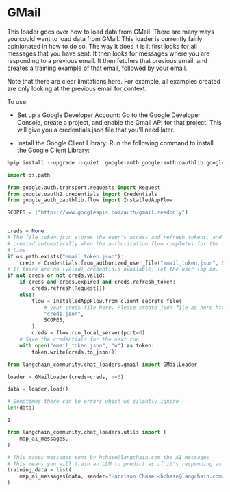 # GMail

This loader goes over how to load data from GMail. There are many ways you could want to load data from GMail. This loader is currently fairly opinionated in how to do so. The way it does it is it first looks for all messages that you have sent. It then looks for messages where you are responding to a previous email. It then fetches that previous email, and creates a training example of that email, followed by your email.

Note that there are clear limitations here. For example, all examples created are only looking at the previous email for context.

To use:

- Set up a Google Developer Account: Go to the Google Developer Console, create a project, and enable the Gmail API for that project. This will give you a credentials.json file that you'll need later.

- Install the Google Client Library: Run the following command to install the Google Client Library:


```python
%pip install --upgrade --quiet  google-auth google-auth-oauthlib google-auth-httplib2 google-api-python-client
```


```python
import os.path

from google.auth.transport.requests import Request
from google.oauth2.credentials import Credentials
from google_auth_oauthlib.flow import InstalledAppFlow

SCOPES = ["https://www.googleapis.com/auth/gmail.readonly"]


creds = None
# The file token.json stores the user's access and refresh tokens, and is
# created automatically when the authorization flow completes for the first
# time.
if os.path.exists("email_token.json"):
    creds = Credentials.from_authorized_user_file("email_token.json", SCOPES)
# If there are no (valid) credentials available, let the user log in.
if not creds or not creds.valid:
    if creds and creds.expired and creds.refresh_token:
        creds.refresh(Request())
    else:
        flow = InstalledAppFlow.from_client_secrets_file(
            # your creds file here. Please create json file as here https://cloud.google.com/docs/authentication/getting-started
            "creds.json",
            SCOPES,
        )
        creds = flow.run_local_server(port=0)
    # Save the credentials for the next run
    with open("email_token.json", "w") as token:
        token.write(creds.to_json())
```


```python
from langchain_community.chat_loaders.gmail import GMailLoader
```


```python
loader = GMailLoader(creds=creds, n=3)
```


```python
data = loader.load()
```


```python
# Sometimes there can be errors which we silently ignore
len(data)
```



```output
2
```



```python
from langchain_community.chat_loaders.utils import (
    map_ai_messages,
)
```


```python
# This makes messages sent by hchase@langchain.com the AI Messages
# This means you will train an LLM to predict as if it's responding as hchase
training_data = list(
    map_ai_messages(data, sender="Harrison Chase <hchase@langchain.com>")
)
```


```python

```
